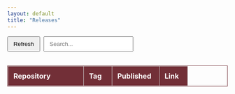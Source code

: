 ```yaml
---
layout: default
title: "Releases"
---
```


<style>
@media (min-width: 768px) {
  .page-content {
    max-width: 1200px !important;
    margin: 0 auto;
  }
}

.hero {
  background: #f4f8fa;
  padding: 1.5rem;
  border-radius: 8px;
  margin-bottom: 1.5rem;
  box-shadow: 0 2px 4px rgba(0,0,0,0.08);
}

.hero h1 {
  margin-top: 0;
  margin-bottom: 0.5rem;
}

.hero p {
  margin: 0;
  color: #666;
}
.table-container {
  margin-top: 1rem;
  overflow-x: auto;
}

table.releases-table {
  width: 100%;
  /* Enforce the column widths we specify below */
  table-layout: fixed; 
  border-collapse: collapse;
  margin-bottom: 1.5rem;
  border: 1px solid #722f37;
}

/* Adjust each column's width to your preference:
   - 1st column (Repository): 40%
   - 2nd column (Tag): 15%
   - 3rd column (Published): 25%
   - 4th column (Link): 15%
   Total = 90% (10% leftover for spacing) */
table.releases-table thead th:nth-child(1),
table.releases-table tbody td:nth-child(1) {
  width: 40%;
}
table.releases-table thead th:nth-child(2),
table.releases-table tbody td:nth-child(2) {
  width: 15%;
}
table.releases-table thead th:nth-child(3),
table.releases-table tbody td:nth-child(3) {
  width: 25%;
}
table.releases-table thead th:nth-child(4),
table.releases-table tbody td:nth-child(4) {
  width: 15%;
}

/* Borders and spacing */
table.releases-table th,
table.releases-table td {
  border: 1px solid #ccc;
  padding: 0.75rem;
  text-align: left;
  word-break: break-word; /* ensures long text wraps instead of overflowing */
  vertical-align: top;
}

table.releases-table thead {
  background-color: #722f37; /* a nice teal-ish color */
  color: white;
}

table.releases-table tbody tr:hover {
  background: #f9f9f9;
}

.controls {
  display: flex;
  gap: 0.5rem;
  flex-wrap: wrap;
  margin-bottom: 1rem;
}
.controls button,
.controls input {
  padding: 0.5rem 0.75rem;
}
</style>

<div class="controls">
  <button id="refresh-btn" style="cursor:pointer;">Refresh</button>
  <input type="text" id="search-box" placeholder="Search..." />
  <span id="last-updated" style="margin-left:auto; color:#666;"></span>
</div>

<div class="table-container">
  <table class="releases-table" id="release-table">
    <thead>
      <tr>
        <th>Repository</th>
        <th>Tag</th>
        <th>Published</th>
        <th>Link</th>
      </tr>
    </thead>
    <tbody id="release-body">
      <!-- Populated by JS -->
    </tbody>
  </table>
</div>

<script>
let releases = [];

document.addEventListener("DOMContentLoaded", () => {
  document.getElementById("refresh-btn").addEventListener("click", loadReleases);
  document.getElementById("search-box").addEventListener("input", handleSearch);

  // Initial load
  loadReleases();
});

async function loadReleases() {
  try {
    const response = await fetch("./data/releases.json");
    if (!response.ok) {
      throw new Error(`HTTP ${response.status} - ${response.statusText}`);
    }
    const data = await response.json();

    if (data.last_fetched) {
      document.getElementById("last-updated").textContent = 
        "Last updated: " + data.last_fetched;
    }

    releases = data.releases || data;
    sortByDateDesc(releases);
    renderTable(releases);
  } catch (err) {
    const tbody = document.getElementById("release-body");
    tbody.innerHTML = `<tr><td colspan="4" style="color:red; font-weight:bold;">Error: ${err.message}</td></tr>`;
  }
}

function sortByDateDesc(arr) {
  arr.sort((a, b) => {
    const [dayA, monthA, yearA] = a.published_at.split("-").map(Number);
    const dateA = new Date(yearA, monthA - 1, dayA);

    const [dayB, monthB, yearB] = b.published_at.split("-").map(Number);
    const dateB = new Date(yearB, monthB - 1, dayB);

    return dateB - dateA; // newest first
  });
}

function renderTable(data) {
  const tbody = document.getElementById("release-body");
  tbody.innerHTML = "";

  data.forEach(item => {
    const row = document.createElement("tr");
    row.innerHTML = `
      <td>${item.owner}/${item.repo}</td>
      <td>${item.tag_name}</td>
      <td>${item.published_at}</td>
      <td><a href="${item.html_url}" target="_blank">View</a></td>
    `;
    tbody.appendChild(row);
  });
}

function handleSearch() {
  const query = document.getElementById("search-box").value.trim().toLowerCase();
  if (!query) {
    renderTable(releases);
    return;
  }
  const filtered = releases.filter(item => {
    const repoFull = (item.owner + "/" + item.repo).toLowerCase();
    const tag = item.tag_name.toLowerCase();
    return repoFull.includes(query) || tag.includes(query);
  });
  renderTable(filtered);
}
</script>
